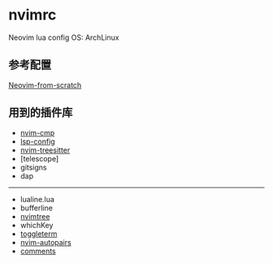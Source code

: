 # nvimrc
Neovim lua config
OS: ArchLinux

## 参考配置
[Neovim-from-scratch](https://github.com/LunarVim/Neovim-from-scratch)
## 用到的插件库
- [nvim-cmp](https://github.com/hrsh7th/nvim-cmp)
- [lsp-config](https://github.com/neovim/nvim-lspconfig)
- [nvim-treesitter](https://github.com/nvim-treesitter/nvim-treesitter)
- [telescope]
- gitsigns
- dap

--- 
- lualine.lua
- bufferline
- [nvimtree](https://github.com/kyazdani42/nvim-tree.lua)
- whichKey
- [toggleterm](https://github.com/akinsho/toggleterm.nvim)
- [nvim-autopairs](https://github.com/windwp/nvim-autopairs)
- [comments](https://github.com/numToStr/Comment.nvim)
